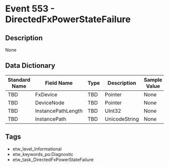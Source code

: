 # Event 553 - DirectedFxPowerStateFailure

## Description
None

## Data Dictionary
|Standard Name|Field Name|Type|Description|Sample Value|
|---|---|---|---|---|
|TBD|FxDevice|TBD|Pointer|None|None|
|TBD|DeviceNode|TBD|Pointer|None|None|
|TBD|InstancePathLength|TBD|UInt32|None|None|
|TBD|InstancePath|TBD|UnicodeString|None|None|

## Tags
* etw_level_Informational
* etw_keywords_po:Diagnostic
* etw_task_DirectedFxPowerStateFailure